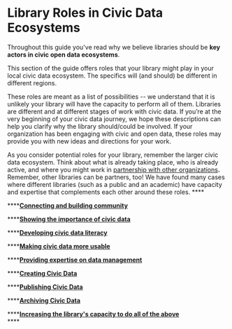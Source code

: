 # Library Roles in Civic Data Ecosystems

Throughout this guide you've read why we believe libraries should be **key actors in civic open data ecosystems**.

This section of the guide offers roles that your library might play in your local civic data ecosystem.  The specifics will \(and should\) be different in different regions.

These roles are meant as a list of possibilities -- we understand that it is unlikely your library will have the capacity to perform all of them.  Libraries are different and at different stages of work with civic data. If you’re at the very beginning of your civic data journey, we hope these descriptions can help you clarify why the library should/could be involved. If your organization has been engaging with civic and open data, these roles may provide you with new ideas and directions for your work.

As you consider potential roles for your library, remember the larger civic data ecosystem. Think about what is already taking place, who is already active, and where you might work in [partnership with other organizations](https://civic-switchboard.gitbook.io/guide/engaging/finding-a-data-intermediary-partne)**.** Remember, other libraries can be partners, too! We have found many cases where different libraries \(such as a public and an academic\) have capacity and expertise that complements each other around these roles.   ****  


\*\*\*\*[**Connecting and building community**](connecting-and-building-community.md)

\*\*\*\*[**Showing the importance of civic data**](showing-the-importance-of-civic-data.md)

\*\*\*\*[**Developing civic data literacy**](developing-civic-data-literacy.md)

\*\*\*\*[**Making civic data more usable**](making-civic-data-more-usable.md)

\*\*\*\*[**Providing expertise on data management**](providing-expertise-on-data-management.md)

\*\*\*\*[**Creating Civic Data**](creating-civic-data.md)

\*\*\*\*[**Publishing Civic Data**](publishing-civic-data.md)

\*\*\*\*[**Archiving Civic Data**](archiving-civic-data.md)

\*\*\*\*[**Increasing the library's capacity to do all of the above**  
](increasing-the-librarys-capacity-to-do-all-of-the-above.md)\*\*\*\*

